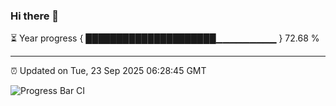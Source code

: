 ### Hi there 👋

⏳ Year progress { █████████████████████▁▁▁▁▁▁▁▁▁ } 72.68 %

---

⏰ Updated on Tue, 23 Sep 2025 06:28:45 GMT

![Progress Bar CI](https://github.com/liununu/liununu/workflows/Progress%20Bar%20CI/badge.svg)
